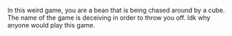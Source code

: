 In this weird game, you are a bean that is being chased around by a cube.
The name of the game is deceiving in order to throw you off.
Idk why anyone would play this game.